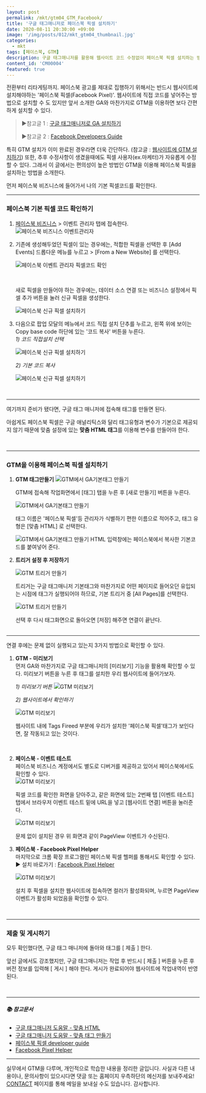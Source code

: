 ```yaml
---
layout: post
permalink: /mkt/gtm04_GTM_Facebook/
title: '구글 태그매니저로 페이스북 픽셀 설치하기'
date: 2020-08-11 20:30:00 +09:00
image: '/img/posts/012/mkt_gtm04_thumbnail.jpg'
categories:
  - mkt
tags: [페이스북, GTM]
description: 구글 태그매니저를 활용해 웹사이트 코드 수정없이 페이스북 픽셀 설치하는 방법을 소개합니다.
content_id: 'CM00004'
featured: true
---
```


전환부터 리타게팅까지. 페이스북 광고를 제대로 집행하기 위해서는 반드시 웹사이트에 설치해야하는 '페이스북 픽셀(Facebook Pixel)'. 웹사이트에 직접 코드를 넣어주는 방법으로 설치할 수 도 있지만 앞서 소개한 GA와 마찬가지로 GTM을 이용하면 보다 간편하게 설치할 수 있다.

> ►참고글 1 : [구글 태그매니저로 GA 설치하기](https://nohze.com/mkt/gtm03_GAInstall/)
>
> ►참고글 2 : [Facebook Developers Guide](https://developers.facebook.com/docs/facebook-pixel/implementation)

특히 GTM 설치가 이미 완료된 경우라면 더욱 간단하다. (참고글 : [웹사이트에 GTM 설치하기](https://nohze.com/mkt/gtm02_GTMInstall/)) 또한, 추후 수정사항이 생겼을때에도 픽셀 사용자(ex.마케터)가 자유롭게 수정할 수 있다. 그래서 이 글에서는 편의성이 높은 방법인 GTM을 이용해 페이스북 픽셀을 설치하는 방법을 소개한다.

먼저 페이스북 비즈니스에 들어가서 나의 기본 픽셀코드를 확인한다.

------

### 페이스북 기본 픽셀 코드 확인하기

1. [페이스북 비즈니스](https://business.facebook.com/) > 이벤트 관리자 탭에 접속한다.
   ![페이스북 비즈니스 이벤트관리자](/img/posts/012/01.jpg)
   <br>

2. 기존에 생성해두었던 픽셀이 있는 경우에는, 적합한 픽셀을 선택한 후 [Add Events] 드롭다운 메뉴를 누르고 > [From a New Website] 를 선택한다.

   ![페이스북 이벤트 관리자 픽셀코드 확인](/img/posts/012/02.jpg)

   <br>

   새로 픽셀을 만들어야 하는 경우에는, 데이터 소스 연결 또는 비즈니스 설정에서 픽셀 추가 버튼을 눌러 신규 픽셀을 생성한다.

   ![페이스북 신규 픽셀 설치하기](/img/posts/012/03.jpg)
   <br>

3. 다음으로 팝업 모달의 메뉴에서 코드 직접 설치 단추를 누르고, 왼쪽 위에 보이는 Copy base code 하단에 있는 '코드 복사' 버튼을 누른다. <br>
   *1) 코드 직접설치 선택*

   ![페이스북 신규 픽셀 설치하기](/img/posts/012/04.jpg)

   *2) 기본 코드 복사*

   ![페이스북 신규 픽셀 설치하기](/img/posts/012/05.jpg)

   <br>

------

여기까지 준비가 됐다면,  구글 태그 매니저에 접속해 태그를 만들면 된다.

아쉽게도  페이스북 픽셀은 구글 애널리틱스와 달리 태그유형과 변수가 기본으로 제공되지 않기 때문에 맞춤 설정에 있는 **맞춤 HTML 태그**를 이용해 변수를 만들어야 한다.

<br>

------

### GTM을 이용해 페이스북 픽셀 설치하기

1. **GTM 태그만들기**
   ![GTM에서 GA기본태그 만들기](/img/posts/012/06.jpg)

   GTM에 접속해 작업화면에서 [태그] 탭을 누른 후 [새로 만들기] 버튼을 누른다.<br>

   ![GTM에서 GA기본태그 만들기](/img/posts/012/07.jpg)

   태그 이름은 '페이스북 픽셀'등 관리자가 식별하기 편한 이름으로 적어주고, 태그 유형은 [맞춤 HTML] 로 선택한다. <br>

   ![GTM에서 GA기본태그 만들기](/img/posts/012/08.jpg)
HTML 입력창에는 페이스북에서 복사한 기본코드를 붙여넣어 준다.

2. **트리거 설정 후 저장하기**

   ![GTM 트리거 만들기](/img/posts/012/09.jpg)

   트리거는 구글 태그매니저 기본태그와 마찬가지로 어떤 페이지로 들어오던 유입되는 시점에 태그가 실행되어야 하므로, 기본 트리거 중 [All Pages]를 선택한다. <br>

   ![GTM 트리거 만들기](/img/posts/012/10.jpg)

   선택 후 다시 태그화면으로 돌아오면 [저장] 해주면 연결이 끝난다.<br><br>


------

연결 후에는 문제 없이 실행되고 있는지 3가지 방법으로 확인할 수 있다.

1. **GTM - 미리보기**<br>
   먼저 GA와 마찬가지로 구글 태그매니저의 [미리보기] 기능을 활용해 확인할 수 있다. 미리보기 버튼을 누른 후 태그를 설치한 우리 웹사이트에 들어가보자.<br>

   *1) 미리보기 버튼*
   ![GTM 미리보기](/img/posts/012/11.jpg)<br>

   *2) 웹사이트에서 확인하기*

   ![GTM 미리보기](/img/posts/012/12.jpg)<br>

   웹사이트 내에 Tags Fireed 부분에 우리가 설치한 '페이스북 픽셀'태그가 보인다면, 잘 작동되고 있는 것이다.

   <br>

2. **페이스북 - 이벤트 테스트**<br>
   페이스북 비즈니스 계정에서도 별도로 디버거를 제공하고 있어서 페이스북에서도 확인할 수 있다. <br>![GTM 미리보기](/img/posts/012/13.jpg)<br>

   픽셀 코드를 확인한 화면을 닫아주고, 같은 화면에 있는 2번째 탭 [이벤트 테스트] 탭에서 브라우저 이벤트 테스트 밑에 URL을 넣고 [웹사이트 연결] 버튼을 눌러준다. <br>

   ![GTM 미리보기](/img/posts/012/14.jpg)<br>

   문제 없이 설치된 경우 위 화면과 같이 PageView 이벤트가 수신된다.
   <br>

3. **페이스북 - Facebook Pixel Helper**<br>
   마지막으로 크롬 확장 프로그램인 페이스북 픽셀 헬퍼를 통해서도 확인할 수 있다.
   ► 설치 바로가기 : [Facebook Pixel Helper](https://chrome.google.com/webstore/detail/facebook-pixel-helper/fdgfkebogiimcoedlicjlajpkdmockpc)

   ![GTM 미리보기](/img/posts/012/15.jpg)<br>

   설치 후 픽셀을 설치한 웹사이트에 접속하면 컬러가 활성화되며, 누르면 PageView 이벤트가 활성화 되었음을 확인할 수 있다.

<br>

------

### 제출 및 게시하기

모두 확인했다면, 구글 태그 매니저에 돌아와 태그를 [ 제출 ] 한다.

앞선 글에서도 강조했지만, 구글 태그매니저는 작업 후 반드시 [ 제출 ] 버튼을 누른 후 버전 정보를 입력해 [ 게시 ] 해야 한다. 게시가 완료되어야 웹사이트에 작업내역이 반영된다. <br>

<br>

------

##### 📚 참고문서

- [구글 태그매니저 도움말 - 맞춤 HTML](https://support.google.com/tagmanager/answer/9334084)
- [구글 태그매니저 도움말 - 맞춤 태그 만들기](https://support.google.com/tagmanager/answer/6107167)
- [페이스북 픽셀 developer guide](https://developers.facebook.com/docs/facebook-pixel/implementation)
- [Facebook Pixel Helper](https://chrome.google.com/webstore/detail/facebook-pixel-helper/fdgfkebogiimcoedlicjlajpkdmockpc)

------

실무에서 GTM을 다루며, 개인적으로 학습한 내용을 정리한 글입니다. 사실과 다른 내용이나, 문의사항이 있으시다면 댓글 또는 홈페이지 우측하단의 메신저를 보내주세요! [CONTACT](https://nohze.com/contact) 페이지를 통해 메일을 보내실 수도 있습니다. 감사합니다.<br><br>
